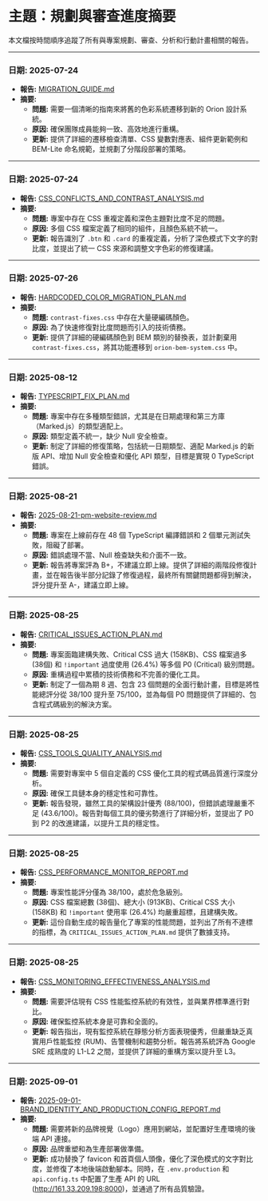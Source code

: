 # 主題：規劃與審查進度摘要

本文檔按時間順序追蹤了所有與專案規劃、審查、分析和行動計畫相關的報告。

---

### 日期: 2025-07-24
*   **報告:** [MIGRATION_GUIDE.md](../reports/MIGRATION_GUIDE.md)
*   **摘要:**
    *   **問題:** 需要一個清晰的指南來將舊的色彩系統遷移到新的 Orion 設計系統。
    *   **原因:** 確保團隊成員能夠一致、高效地進行重構。
    *   **更新:** 提供了詳細的遷移檢查清單、CSS 變數對應表、組件更新範例和 BEM-Lite 命名規範，並規劃了分階段部署的策略。

---

### 日期: 2025-07-24
*   **報告:** [CSS_CONFLICTS_AND_CONTRAST_ANALYSIS.md](../reports/CSS_CONFLICTS_AND_CONTRAST_ANALYSIS.md)
*   **摘要:**
    *   **問題:** 專案中存在 CSS 重複定義和深色主題對比度不足的問題。
    *   **原因:** 多個 CSS 檔案定義了相同的組件，且顏色系統不統一。
    *   **更新:** 報告識別了 `.btn` 和 `.card` 的重複定義，分析了深色模式下文字的對比度，並提出了統一 CSS 來源和調整文字色彩的修復建議。

---

### 日期: 2025-07-26
*   **報告:** [HARDCODED_COLOR_MIGRATION_PLAN.md](../reports/HARDCODED_COLOR_MIGRATION_PLAN.md)
*   **摘要:**
    *   **問題:** `contrast-fixes.css` 中存在大量硬編碼顏色。
    *   **原因:** 為了快速修復對比度問題而引入的技術債務。
    *   **更新:** 提供了詳細的硬編碼顏色到 BEM 類別的替換表，並計劃棄用 `contrast-fixes.css`，將其功能遷移到 `orion-bem-system.css` 中。

---

### 日期: 2025-08-12
*   **報告:** [TYPESCRIPT_FIX_PLAN.md](../reports/TYPESCRIPT_FIX_PLAN.md)
*   **摘要:**
    *   **問題:** 專案中存在多種類型錯誤，尤其是在日期處理和第三方庫（Marked.js）的類型適配上。
    *   **原因:** 類型定義不統一，缺少 Null 安全檢查。
    *   **更新:** 制定了詳細的修復策略，包括統一日期類型、適配 Marked.js 的新版 API、增加 Null 安全檢查和優化 API 類型，目標是實現 0 TypeScript 錯誤。

---

### 日期: 2025-08-21
*   **報告:** [2025-08-21-pm-website-review.md](../reports/2025-08-21-pm-website-review.md)
*   **摘要:**
    *   **問題:** 專案在上線前存在 48 個 TypeScript 編譯錯誤和 2 個單元測試失敗，阻礙了部署。
    *   **原因:** 錯誤處理不當、Null 檢查缺失和介面不一致。
    *   **更新:** 報告將專案評為 B+，不建議立即上線。提供了詳細的兩階段修復計畫，並在報告後半部分記錄了修復過程，最終所有關鍵問題都得到解決，評分提升至 A-，建議立即上線。

---

### 日期: 2025-08-25
*   **報告:** [CRITICAL_ISSUES_ACTION_PLAN.md](../reports/CRITICAL_ISSUES_ACTION_PLAN.md)
*   **摘要:**
    *   **問題:** 專案面臨建構失敗、Critical CSS 過大 (158KB)、CSS 檔案過多 (38個) 和 `!important` 過度使用 (26.4%) 等多個 P0 (Critical) 級別問題。
    *   **原因:** 重構過程中累積的技術債務和不完善的優化工具。
    *   **更新:** 制定了一個為期 8 週、包含 23 個問題的全面行動計畫，目標是將性能總評分從 38/100 提升至 75/100，並為每個 P0 問題提供了詳細的、包含程式碼級別的解決方案。

---

### 日期: 2025-08-25
*   **報告:** [CSS_TOOLS_QUALITY_ANALYSIS.md](../reports/CSS_TOOLS_QUALITY_ANALYSIS.md)
*   **摘要:**
    *   **問題:** 需要對專案中 5 個自定義的 CSS 優化工具的程式碼品質進行深度分析。
    *   **原因:** 確保工具鏈本身的穩定性和可靠性。
    *   **更新:** 報告發現，雖然工具的架構設計優秀 (88/100)，但錯誤處理嚴重不足 (43.6/100)。報告對每個工具的優劣勢進行了詳細分析，並提出了 P0 到 P2 的改進建議，以提升工具的穩定性。

---

### 日期: 2025-08-25
*   **報告:** [CSS_PERFORMANCE_MONITOR_REPORT.md](../reports/CSS_PERFORMANCE_MONITOR_REPORT.md)
*   **摘要:**
    *   **問題:** 專案性能評分僅為 38/100，處於危急級別。
    *   **原因:** CSS 檔案總數 (38個)、總大小 (913KB)、Critical CSS 大小 (158KB) 和 `!important` 使用率 (26.4%) 均嚴重超標，且建構失敗。
    *   **更新:** 這份自動生成的報告量化了專案的性能問題，並列出了所有不達標的指標，為 `CRITICAL_ISSUES_ACTION_PLAN.md` 提供了數據支持。

---

### 日期: 2025-08-25
*   **報告:** [CSS_MONITORING_EFFECTIVENESS_ANALYSIS.md](../reports/CSS_MONITORING_EFFECTIVENESS_ANALYSIS.md)
*   **摘要:**
    *   **問題:** 需要評估現有 CSS 性能監控系統的有效性，並與業界標準進行對比。
    *   **原因:** 確保監控系統本身是可靠和全面的。
    *   **更新:** 報告指出，現有監控系統在靜態分析方面表現優秀，但嚴重缺乏真實用戶性能監控 (RUM)、告警機制和趨勢分析。報告將系統評為 Google SRE 成熟度的 L1-L2 之間，並提供了詳細的重構方案以提升至 L3。

---

### 日期: 2025-09-01
*   **報告:** [2025-09-01-BRAND_IDENTITY_AND_PRODUCTION_CONFIG_REPORT.md](../reports/2025-09-01-BRAND_IDENTITY_AND_PRODUCTION_CONFIG_REPORT.md)
*   **摘要:**
    *   **問題:** 需要將新的品牌視覺（Logo）應用到網站，並配置好生產環境的後端 API 連接。
    *   **原因:** 品牌重塑和為生產部署做準備。
    *   **更新:** 成功替換了 favicon 和首頁個人頭像，優化了深色模式的文字對比度，並修復了本地後端啟動腳本。同時，在 `.env.production` 和 `api.config.ts` 中配置了生產 API 的 URL (http://161.33.209.198:8000)，並通過了所有品質驗證。
